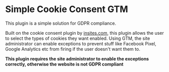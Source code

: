 # Simple Cookie Consent GTM

This plugin is a simple solution for GDPR compliance.

Built on the cookie consent plugin by [insites.com](https://cookieconsent.insites.com), this plugin allows the user to select the types of cookies they want enabled. Using GTM, the site administrator can enable exceptions to prevent stuff like Facebook Pixel, Google Analytics etc from firing if the user doesn't want them to.

**This plugin requires the site administrator to enable the exceptions correctly, otherwise the website is not GDPR compliant**
